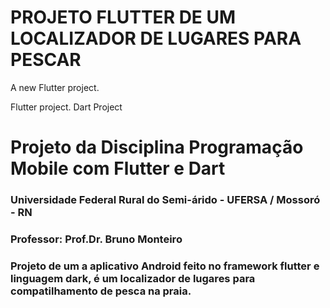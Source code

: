 # PROJETO FLUTTER DE UM LOCALIZADOR DE LUGARES PARA PESCAR 
A new Flutter project.

Flutter project.
Dart Project

# Projeto da Disciplina Programação Mobile com Flutter e Dart
### Universidade Federal Rural do Semi-árido - UFERSA / Mossoró - RN
### Professor: Prof.Dr. Bruno Monteiro
### Projeto de um a aplicativo Android feito no framework flutter e linguagem dark, é um localizador de lugares para compatilhamento de pesca na praia. 
